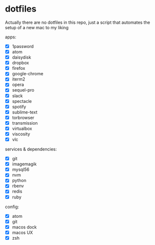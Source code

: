 # dotfiles
Actually there are no dotfiles in this repo, just a script that automates the setup of a new mac to my liking

apps:
- [x] 1password
- [x] atom
- [x] daisydisk
- [x] dropbox
- [x] firefox
- [x] google-chrome
- [x] iterm2
- [x] opera
- [x] sequel-pro
- [x] slack
- [x] spectacle
- [x] spotify
- [x] sublime-text
- [x] torbrowser
- [x] transmission
- [x] virtualbox
- [x] viscosity
- [x] vlc

services & dependencies:
- [x] git
- [x] imagemagik
- [x] mysql56
- [x] nvm
- [x] python
- [x] rbenv
- [x] redis
- [x] ruby

config:
- [x] atom
- [x] git
- [x] macos dock
- [x] macos UX
- [x] zsh
